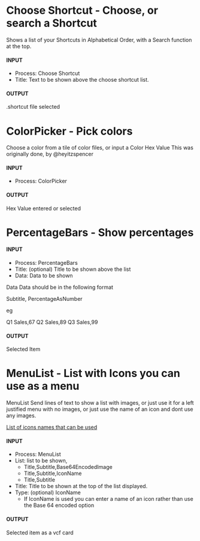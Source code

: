 # Choose Shortcut - Choose, or search a Shortcut
Shows a list of your Shortcuts in Alphabetical Order, with a Search function at the top.

#### INPUT
- Process: Choose Shortcut
- Title: Text to be shown above the choose shortcut list.

#### OUTPUT
.shortcut file selected

# ColorPicker - Pick colors
Choose a color from a tile of color files, or input a Color Hex Value
This was originally done, by @heyitzspencer

#### INPUT
- Process: ColorPicker

#### OUTPUT
Hex Value entered or selected

# PercentageBars - Show percentages

#### INPUT
- Process: PercentageBars
- Title: (optional) Title to be shown above the list
- Data: Data to be shown

Data
Data should be in the following format 

Subtitle, PercentageAsNumber

eg 

Q1 Sales,67
Q2 Sales,89
Q3 Sales,99



#### OUTPUT
Selected Item


# MenuList - List with Icons you can use as a menu
MenuList
Send lines of text to show a list with images, or just use it for a left justified menu with no images, or just use the name of an icon and dont use any images.

[List of icons names that can be used](https://gist.github.com/nturpin0/32e74627f47da91dd9aa979506d6d8f7)

#### INPUT
- Process: MenuList
- List: list to be shown, 
  - Title,Subtitle,Base64EncodedImage
  - Title,Subtitle,IconName    
  - Title,Subtitle
- Title: Title to be shown at the top of the list displayed.
- Type: (optional) IconName
  - If IconName is used you can enter  a name of an icon rather than use the Base 64 encoded option
 
#### OUTPUT
Selected item as a vcf card

